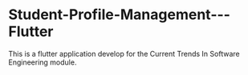 # Student-Profile-Management---Flutter
This is a flutter application develop for the Current Trends In Software Engineering module.
